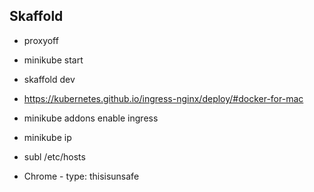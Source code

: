 ## Skaffold

- proxyoff
- minikube start

- skaffold dev

- https://kubernetes.github.io/ingress-nginx/deploy/#docker-for-mac    
- minikube addons enable ingress

- minikube ip
- subl /etc/hosts

- Chrome - type: thisisunsafe
